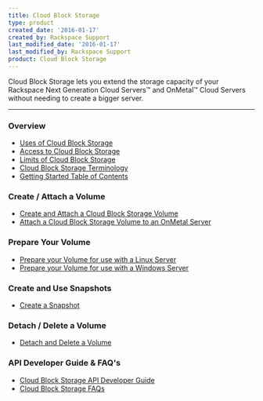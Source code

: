 ```yaml
---
title: Cloud Block Storage
type: product
created_date: '2016-01-17'
created_by: Rackspace Support
last_modified_date: '2016-01-17'
last_modified_by: Rackspace Support
product: Cloud Block Storage
---
```


<p class="lead" markdown="1">Cloud Block Storage lets you extend the storage capacity of your Rackspace Next Generation Cloud Servers&trade; and OnMetal&trade; Cloud Servers without needing to create a bigger server.</p>

<hr />

###  Overview

- [Uses of Cloud Block Storage](/how-to/cloud-block-storage-overview#uses-of-cbs)
- [Access to Cloud Block Storage](/how-to/cloud-block-storage-overview#access-cbs)
- [Limits of Cloud Block Storage](/how-to/cloud-block-storage-overview#limits-of-cbs)
- [Cloud Block Storage Terminology](/how-to/cloud-block-storage-overview#cbs-terminology)
- [Getting Started Table of Contents](/how-to/cloud-block-storage-overview#cbs-gs-toc)

###  Create / Attach a Volume

- [Create and Attach a Cloud Block Storage Volume](/how-to/create-and-attach-a-cloud-block-storage-volume)
- [Attach a Cloud Block Storage Volume to an OnMetal Server](/how-to/attach-a-cloud-block-storage-volume-to-an-onmetal-server#attach-volume-to-an-onmetal-server)

###  Prepare Your Volume

- [Prepare your Volume for use with a Linux Server](/how-to/prepare-your-cloud-block-storage-volume#prepare_linux)
- [Prepare your Volume for use with a Windows Server](/how-to/prepare-your-cloud-block-storage-volume#prepare_windows)

###  Create and Use Snapshots

- [Create a Snapshot](/how-to/create-and-use-cloud-block-storage-snapshots)

###  Detach / Delete a Volume

- [Detach and Delete a Volume](/how-to/detach-and-delete-cloud-block-storage-volumes)

###  API Developer Guide & FAQ's

- [Cloud Block Storage API Developer Guide](http://docs.rackspace.com/cbs/api/v1.0/cbs-devguide/content/overview.html)
- [Cloud Block Storage FAQs](/how-to/cloud-block-storage)
